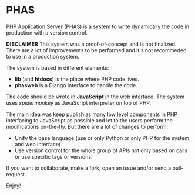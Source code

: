 PHAS
====

PHP Application Server (PHAS) is a system to write dynamically the code in production with a version control.

**DISCLAIMER** This system was a proof-of-concept and is not finalized. There are a lot of improvements to be performed and it's not recommeded to use in a production system.

The system is based in different elements:

- **lib** (and **htdocs**) is the place where PHP code lives.
- **phasweb** is a Django interface to handle the code.

The code should be wrote in **JavaScript** in the web interface. The system uses *spidermonkey* as JavaScript interpreter on top of PHP.

The main idea was keep publish as many low level components in PHP interfacing to JavaScript as possible and let to the users perform the modifications on-the-fly. But there are a lot of changes to perform:

- Unify the base language (use or only Python or only PHP for the system and web interface)
- Use version control for the whole group of APIs not only based on calls or use specific tags or versions.

If you want to collaborate, make a fork, open an issue and/or send a pull-request.

Enjoy!

